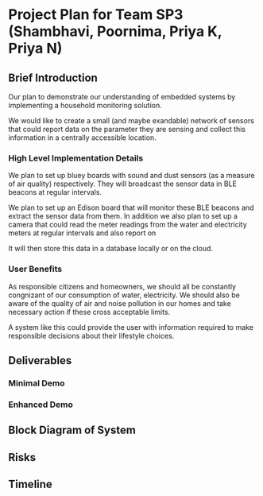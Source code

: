# Project Plan for Team SP3 (Shambhavi, Poornima, Priya K, Priya N)

## Brief Introduction

Our plan to demonstrate our understanding of embedded systems by implementing a household monitoring solution. 

We would like to create a small (and maybe exandable) network of sensors that could report data on the parameter they are sensing and collect this information in a centrally accessible location. 

### High Level Implementation Details

We plan to set up bluey boards with sound and dust sensors (as a measure of air quality) respectively. They will broadcast the sensor data in BLE beacons at regular intervals.

We plan to set up an Edison board that will monitor these BLE beacons and extract the sensor data from them. In addition we also plan to set up a camera that could read the meter readings from the water and electricity meters at regular intervals and also report on 

It will then store this data in a database locally or on the cloud.  

### User Benefits
As responsible citizens and homeowners, we should all be constantly congnizant of our consumption of water, electricity. We should also be aware of the quality of air and noise pollution in our homes and take necessary action if these cross acceptable limits.

A system like this could provide the user with information required to make responsible decisions about their lifestyle choices.

## Deliverables
### Minimal Demo
### Enhanced Demo
## Block Diagram of System
## Risks
## Timeline
